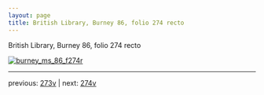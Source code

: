 ```yaml
---
layout: page
title: British Library, Burney 86, folio 274 recto
---
```


British Library, Burney 86, folio 274 recto

[![burney_ms_86_f274r](http://www.homermultitext.org/iipsrv?IIIF=/project/homer/pyramidal/deepzoom/bl/burney86imgs/v1/burney_ms_86_f274r.tif/full/800,/0/default.jpg)](http://www.homermultitext.org/ict2/?urn=urn:cite2:bl:burney86imgs.v1:burney_ms_86_f274r) 

---

previous:  [273v](../273v/) | next: [274v](../274v/)
